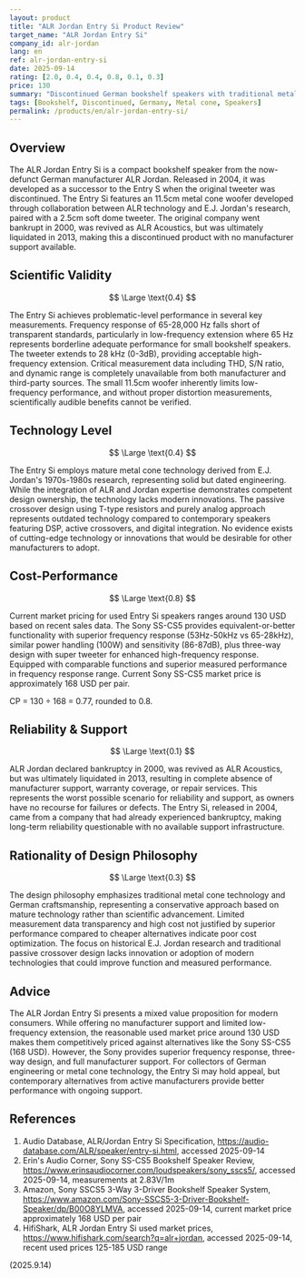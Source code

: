 ```yaml
---
layout: product
title: "ALR Jordan Entry Si Product Review"
target_name: "ALR Jordan Entry Si"
company_id: alr-jordan
lang: en
ref: alr-jordan-entry-si
date: 2025-09-14
rating: [2.0, 0.4, 0.4, 0.8, 0.1, 0.3]
price: 130
summary: "Discontinued German bookshelf speakers with traditional metal cone technology offering limited frequency response and no manufacturer support"
tags: [Bookshelf, Discontinued, Germany, Metal cone, Speakers]
permalink: /products/en/alr-jordan-entry-si/
---
```

## Overview

The ALR Jordan Entry Si is a compact bookshelf speaker from the now-defunct German manufacturer ALR Jordan. Released in 2004, it was developed as a successor to the Entry S when the original tweeter was discontinued. The Entry Si features an 11.5cm metal cone woofer developed through collaboration between ALR technology and E.J. Jordan's research, paired with a 2.5cm soft dome tweeter. The original company went bankrupt in 2000, was revived as ALR Acoustics, but was ultimately liquidated in 2013, making this a discontinued product with no manufacturer support available.

## Scientific Validity

$$ \Large \text{0.4} $$

The Entry Si achieves problematic-level performance in several key measurements. Frequency response of 65-28,000 Hz falls short of transparent standards, particularly in low-frequency extension where 65 Hz represents borderline adequate performance for small bookshelf speakers. The tweeter extends to 28 kHz (0-3dB), providing acceptable high-frequency extension. Critical measurement data including THD, S/N ratio, and dynamic range is completely unavailable from both manufacturer and third-party sources. The small 11.5cm woofer inherently limits low-frequency performance, and without proper distortion measurements, scientifically audible benefits cannot be verified.

## Technology Level

$$ \Large \text{0.4} $$

The Entry Si employs mature metal cone technology derived from E.J. Jordan's 1970s-1980s research, representing solid but dated engineering. While the integration of ALR and Jordan expertise demonstrates competent design ownership, the technology lacks modern innovations. The passive crossover design using T-type resistors and purely analog approach represents outdated technology compared to contemporary speakers featuring DSP, active crossovers, and digital integration. No evidence exists of cutting-edge technology or innovations that would be desirable for other manufacturers to adopt.

## Cost-Performance

$$ \Large \text{0.8} $$

Current market pricing for used Entry Si speakers ranges around 130 USD based on recent sales data. The Sony SS-CS5 provides equivalent-or-better functionality with superior frequency response (53Hz-50kHz vs 65-28kHz), similar power handling (100W) and sensitivity (86-87dB), plus three-way design with super tweeter for enhanced high-frequency response. Equipped with comparable functions and superior measured performance in frequency response range. Current Sony SS-CS5 market price is approximately 168 USD per pair.

CP = 130 ÷ 168 = 0.77, rounded to 0.8.

## Reliability & Support

$$ \Large \text{0.1} $$

ALR Jordan declared bankruptcy in 2000, was revived as ALR Acoustics, but was ultimately liquidated in 2013, resulting in complete absence of manufacturer support, warranty coverage, or repair services. This represents the worst possible scenario for reliability and support, as owners have no recourse for failures or defects. The Entry Si, released in 2004, came from a company that had already experienced bankruptcy, making long-term reliability questionable with no available support infrastructure.

## Rationality of Design Philosophy

$$ \Large \text{0.3} $$

The design philosophy emphasizes traditional metal cone technology and German craftsmanship, representing a conservative approach based on mature technology rather than scientific advancement. Limited measurement data transparency and high cost not justified by superior performance compared to cheaper alternatives indicate poor cost optimization. The focus on historical E.J. Jordan research and traditional passive crossover design lacks innovation or adoption of modern technologies that could improve function and measured performance.

## Advice

The ALR Jordan Entry Si presents a mixed value proposition for modern consumers. While offering no manufacturer support and limited low-frequency extension, the reasonable used market price around 130 USD makes them competitively priced against alternatives like the Sony SS-CS5 (168 USD). However, the Sony provides superior frequency response, three-way design, and full manufacturer support. For collectors of German engineering or metal cone technology, the Entry Si may hold appeal, but contemporary alternatives from active manufacturers provide better performance with ongoing support.

## References

1. Audio Database, ALR/Jordan Entry Si Specification, https://audio-database.com/ALR/speaker/entry-si.html, accessed 2025-09-14
2. Erin's Audio Corner, Sony SS-CS5 Bookshelf Speaker Review, https://www.erinsaudiocorner.com/loudspeakers/sony_sscs5/, accessed 2025-09-14, measurements at 2.83V/1m
3. Amazon, Sony SSCS5 3-Way 3-Driver Bookshelf Speaker System, https://www.amazon.com/Sony-SSCS5-3-Driver-Bookshelf-Speaker/dp/B00O8YLMVA, accessed 2025-09-14, current market price approximately 168 USD per pair
4. HifiShark, ALR Jordan Entry Si used market prices, https://www.hifishark.com/search?q=alr+jordan, accessed 2025-09-14, recent used prices 125-185 USD range

(2025.9.14)